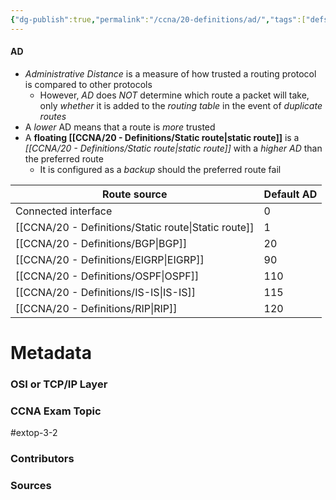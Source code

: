 ```yaml
---
{"dg-publish":true,"permalink":"/ccna/20-definitions/ad/","tags":["defs_ccna"],"created":"2023-11-05T10:55:11.000-08:00","updated":"2023-11-19T12:06:34.000-08:00"}
---
```


#### AD
- *Administrative Distance* is a measure of how trusted a routing protocol is compared to other protocols
	- However, *AD* does *NOT* determine which route a packet will take, only *whether* it is added to the *routing table* in the event of *duplicate routes*
- A *lower* AD means that a route is *more* trusted
- A **floating [[CCNA/20 - Definitions/Static route\|static route]]** is a *[[CCNA/20 - Definitions/Static route\|static route]]* with a *higher AD* than the preferred route
	- It is configured as a *backup* should the preferred route fail


| Route source        | Default AD |
| ------------------- | ---------- |
| Connected interface | 0          |
| [[CCNA/20 - Definitions/Static route\|Static route]]    | 1          |
| [[CCNA/20 - Definitions/BGP\|BGP]]             | 20         |
| [[CCNA/20 - Definitions/EIGRP\|EIGRP]]           | 90         |
| [[CCNA/20 - Definitions/OSPF\|OSPF]]            | 110        |
| [[CCNA/20 - Definitions/IS-IS\|IS-IS]]           | 115        |
| [[CCNA/20 - Definitions/RIP\|RIP]]             | 120        |


# Metadata
### OSI or TCP/IP Layer

### CCNA Exam Topic
#extop-3-2 
### Contributors

### Sources


